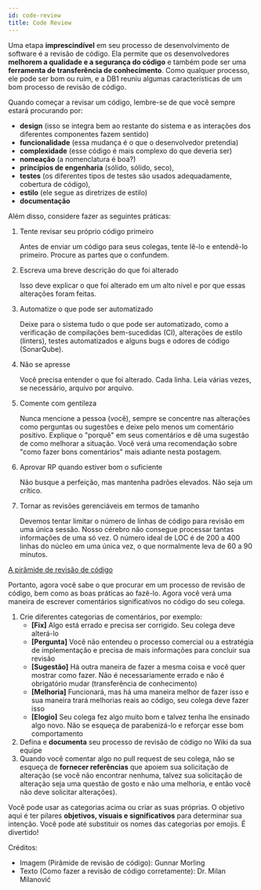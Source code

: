 ```yaml
---
id: code-review
title: Code Review
---
```


Uma etapa **imprescindível** em seu processo de desenvolvimento de software é a revisão de código. Ela permite que os desenvolvedores **melhorem a qualidade e a segurança do código** e também pode ser uma **ferramenta de transferência de conhecimento**. Como qualquer processo, ele pode ser bom ou ruim, e a DB1 reuniu algumas características de um bom processo de revisão de código.

Quando começar a revisar um código, lembre-se de que você sempre estará procurando por:
- **design** (isso se integra bem ao restante do sistema e as interações dos diferentes componentes fazem sentido)
- **funcionalidade** (essa mudança é o que o desenvolvedor pretendia)
- **complexidade** (esse código é mais complexo do que deveria ser)
- **nomeação** (a nomenclatura é boa?)
- **princípios de engenharia** (sólido, sólido, seco), 
- **testes** (os diferentes tipos de testes são usados adequadamente, cobertura de código), 
- **estilo** (ele segue as diretrizes de estilo)
- **documentação**

Além disso, considere fazer as seguintes práticas:

1. Tente revisar seu próprio código primeiro

    Antes de enviar um código para seus colegas, tente lê-lo e entendê-lo primeiro. Procure as partes que o confundem.

2. Escreva uma breve descrição do que foi alterado

    Isso deve explicar o que foi alterado em um alto nível e por que essas alterações foram feitas.

3. Automatize o que pode ser automatizado

    Deixe para o sistema tudo o que pode ser automatizado, como a verificação de compilações bem-sucedidas (CI), alterações de estilo (linters), testes automatizados e alguns bugs e odores de código (SonarQube).

4. Não se apresse

    Você precisa entender o que foi alterado. Cada linha. Leia várias vezes, se necessário, arquivo por arquivo.

5. Comente com gentileza

    Nunca mencione a pessoa (você), sempre se concentre nas alterações como perguntas ou sugestões e deixe pelo menos um comentário positivo. Explique o "porquê" em seus comentários e dê uma sugestão de como melhorar a situação. Você verá uma recomendação sobre "como fazer bons comentários" mais adiante nesta postagem.

6. Aprovar RP quando estiver bom o suficiente

    Não busque a perfeição, mas mantenha padrões elevados. Não seja um crítico.

7. Tornar as revisões gerenciáveis em termos de tamanho

    Devemos tentar limitar o número de linhas de código para revisão em uma única sessão. Nosso cérebro não consegue processar tantas informações de uma só vez. O número ideal de LOC é de 200 a 400 linhas do núcleo em uma única vez, o que normalmente leva de 60 a 90 minutos.

[A pirâmide de revisão de código](/img/docs/best-practices/the-code-review-pyramid.jpeg)

Portanto, agora você sabe o que procurar em um processo de revisão de código, bem como as boas práticas ao fazê-lo. Agora você verá uma maneira de escrever comentários significativos no código do seu colega.

1. Crie diferentes categorias de comentários, por exemplo:
    - **[Fix]** Algo está errado e precisa ser corrigido. Seu colega deve alterá-lo
    - **[Pergunta]** Você não entendeu o processo comercial ou a estratégia de implementação e precisa de mais informações para concluir sua revisão
    - **[Sugestão]** Há outra maneira de fazer a mesma coisa e você quer mostrar como fazer. Não é necessariamente errado e não é obrigatório mudar (transferência de conhecimento)
    - **[Melhoria]** Funcionará, mas há uma maneira melhor de fazer isso e sua maneira trará melhorias reais ao código, seu colega deve fazer isso
    - **[Elogio]** Seu colega fez algo muito bom e talvez tenha lhe ensinado algo novo. Não se esqueça de parabenizá-lo e reforçar esse bom comportamento
2. Defina e **documenta** seu processo de revisão de código no Wiki da sua equipe
3. Quando você comentar algo no pull request de seu colega, não se esqueça de **fornecer referências** que apoiem sua solicitação de alteração (se você não encontrar nenhuma, talvez sua solicitação de alteração seja uma questão de gosto e não uma melhoria, e então você não deve solicitar alterações).

Você pode usar as categorias acima ou criar as suas próprias. O objetivo aqui é ter pilares **objetivos, visuais e significativos** para determinar sua intenção. Você pode até substituir os nomes das categorias por emojis. É divertido!

Créditos:
- Imagem (Pirâmide de revisão de código): Gunnar Morling
- Texto (Como fazer a revisão de código corretamente): Dr. Milan Milanović